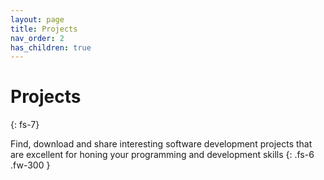 ```yaml
---
layout: page
title: Projects
nav_order: 2
has_children: true
---
```


# Projects
{: fs-7}

Find, download and share interesting software development projects that are excellent for honing your programming and development skills
{: .fs-6 .fw-300 }
